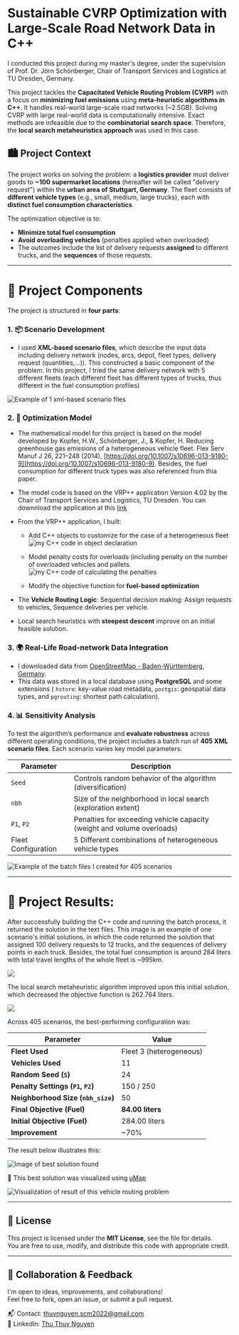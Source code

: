 # Sustainable CVRP Optimization with Large-Scale Road Network Data in C++

I conducted this project during my master's degree, under the supervision of Prof. Dr. Jörn Schönberger, Chair of Transport Services and Logistics at TU Dresden, Germany.

This project tackles the **Capacitated Vehicle Routing Problem (CVRP)** with a focus on **minimizing fuel emissions** using **meta-heuristic algorithms in C++**. It handles real-world large-scale road networks (~2.5GB). Solving CVRP with large real-world data is computationally intensive. Exact methods are infeasible due to the **combinatorial search space**. Therefore, the **local search metaheuristics approach** was used in this case.

## 🏙️ Project Context

The project works on solving the problem: a **logistics provider** must deliver goods to **~100 supermarket locations** (hereafter will be called "delivery request") within the **urban area of Stuttgart, Germany**. The fleet consists of **different vehicle types** (e.g., small, medium, large trucks), each with **distinct fuel consumption characteristics**.

The optimization objective is to:
- **Minimize total fuel consumption**
- **Avoid overloading vehicles** (penalties applied when overloaded)
- The outcomes include the list of delivery requests **assigned** to different trucks, and the **sequences** of those requests.

---

# 🧱 Project Components

The project is structured in **four parts**:

### 1. 📦 Scenario Development
- I used **XML-based scenario files**, which describe the input data including delivery network (nodes, arcs, depot, fleet types, delivery request (quantities,...)). This constructed a basic component of the problem. In this project, I tried the same delivery network with 5 different fleets (each different fleet has different types of trucks, thus different in the fuel consumption profiles)

![Example of 1 xml-based scenario files](https://github.com/user-attachments/assets/bec850db-8cc8-4310-8a41-f303ad7b2f4f)

### 2. 🧮 Optimization Model
- The mathematical model for this project is based on the model developed by Kopfer, H.W., Schönberger, J., & Kopfer, H. Reducing greenhouse gas emissions of a heterogeneous vehicle fleet. Flex Serv Manuf J 26, 221–248 (2014),  [https://doi.org/10.1007/s10696-013-9180-9](https://doi.org/10.1007/s10696-013-9180-9). Besides, the fuel consumption for different truck types was also referenced from thia paper.
  
- The model code is based on the VRP++ application Version 4.02 by the Chair of Transport Services and Logistics, TU Dresden. You can downnload the application at this [link](https://tu-dresden.de/bu/verkehr/ivw/vbl/software/vrp)
  
- From the VRP++ application, I built:
  - Add C++ objects to customize for the case of a heterogeneous fleet
    ![my C++ code in object declaration](https://github.com/user-attachments/assets/307493bf-33c4-488c-af9f-8f61f8af5e61)

  - Model penalty costs for overloads (including penalty on the number of overloaded vehicles and pallets.
    ![my C++ code of calculating the penalties](https://github.com/user-attachments/assets/81e484d9-b004-42ab-a3b1-6520d26a6c97)

  - Modify the objective function for **fuel-based optimization**
    
- The **Vehicle Routing Logic**: Sequential decision making: Assign requests to vehicles, Sequence deliveries per vehicle.
- Local search heuristics with **steepest descent** improve on an initial feasible solution.

### 3. 🌍 Real-Life Road-network Data Integration
- I downloaded data from [OpenStreetMap - Baden-Württemberg, Germany](https://download.geofabrik.de/europe/germany/baden-wuerttemberg.html).
- This data was stored in a local database using **PostgreSQL** and some extensions ( `hstore`: key-value road metadata,  `postgis`: geospatial data types, and `pgrouting`: shortest path calculation).

### 4. 📊 Sensitivity Analysis
To test the algorithm’s performance and **evaluate robustness** across different operating conditions, the project includes a batch run of **405 XML scenario files**. Each scenario varies key model parameters:

| Parameter         | Description                                                                 |
|------------------|-----------------------------------------------------------------------------|
| `Seed`      | Controls random behavior of the algorithm (diversification)                |
| `nbh`        | Size of the neighborhood in local search (exploration extent)              |
| `P1`, `P2`        | Penalties for exceeding vehicle capacity (weight and volume overloads)     |
| Fleet Configuration | 5 Different combinations of heterogeneous vehicle types                    |

![Example of the batch files I created for 405 scenarios](https://github.com/user-attachments/assets/6f6805bc-26c8-4d4d-97b8-d7a23209a227)

---

# 🧱 Project Results:

After successfully building the C++ code and running the batch process, it returned the solution in the text files. This image is an example of one scenario's initial solutions, in which the code returned the solution that assigned 100 delivery requests to 12 trucks, and the sequences of delivery points in each truck. Besides, the total fuel consumption is around 284 liters with total travel lengths of the whole fleet is ~995km.

![](https://github.com/user-attachments/assets/6a047971-eb8f-4c61-bf6f-fa66dab3b6f8)

The local search metaheuristic algorithm improved upon this initial solution, which decreased the objective function is 262.764 liters.

![](https://github.com/user-attachments/assets/c41cb293-df71-4a0a-9b87-b8155a9cf34a)

Across 405 scenarios, the best-performing configuration was:

| Parameter                         | Value                        |
|-----------------------------------|------------------------------|
| **Fleet Used**                    | Fleet 3 (heterogeneous)      |
| **Vehicles Used**                 | 11                           |
| **Random Seed (`S`)**             | 24                           |
| **Penalty Settings (`P1`, `P2`)** | 150 / 250                    |
| **Neighborhood Size (`nbh_size`)**| 50                           |
| **Final Objective (Fuel)**        | **84.00 liters**             |
| **Initial Objective (Fuel)**      | 284.00 liters                |
| **Improvement**                   | ~70%                         |

The result below illustrates this:

![Image of best solution found](https://github.com/user-attachments/assets/8741a493-9b4a-41b6-81ed-ca61c17e62b6)

📸 This best solution was visualized using [uMap](https://wiki.openstreetmap.org/wiki/UMap/Guide)

![Visualization of result of this vehicle routing problem](https://github.com/user-attachments/assets/21de2f20-48ee-4108-8a21-9455888d0ed2)

---

## 📄 License

This project is licensed under the **MIT License**, see the file for details.  
You are free to use, modify, and distribute this code with appropriate credit.

---

## 🤝 Collaboration & Feedback

I'm open to ideas, improvements, and collaborations!  
Feel free to fork, open an issue, or submit a pull request.

📬 Contact: thuynguyen.scm2022@gmail.com  
🔗 LinkedIn: [Thu Thuy Nguyen](https://www.linkedin.com/in/thuynguyen-tudresden/)

